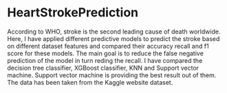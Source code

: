 # HeartStrokePrediction
According to WHO, stroke is the second leading cause of death worldwide. 
Here, I have applied different predictive models to predict the stroke based on different dataset features and compared their accuracy recall and f1 score for these models. The main goal is to reduce the false negative prediction of the model in turn reding the recall. I have compared the decision tree classifier, XGBoost classifier, KNN and Support vector machine. Support vector machine is providing the best result out of them. <br>
The data has been taken from the Kaggle website dataset.
